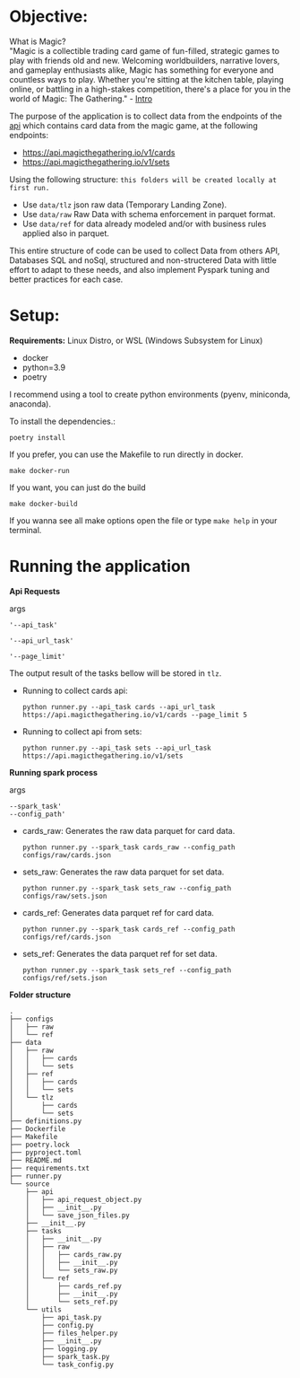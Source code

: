 **Objective:**
===============

What is Magic?  
"Magic is a collectible trading card game of fun-filled, strategic games to play with friends old and new. Welcoming worldbuilders, narrative lovers, and gameplay enthusiasts alike, Magic has something for everyone and countless ways to play. Whether you're sitting at the kitchen table, playing online, or battling in a high-stakes competition, there's a place for you in the world of Magic: The Gathering." - [Intro](https://magic.wizards.com/en/intro)


The purpose of the application is to collect data from the endpoints of the [api](https://docs.magicthegathering.io/) which contains card data from the magic game, at the following endpoints:

 - https://api.magicthegathering.io/v1/cards
 - https://api.magicthegathering.io/v1/sets

Using the following structure:
`this folders will be created locally at first run.`
 * Use `data/tlz` json raw data (Temporary Landing Zone).
 * Use `data/raw` Raw Data with schema enforcement in parquet format.
 * Use `data/ref` for data already modeled and/or with business rules applied also in parquet.

This entire structure of code can be used to collect Data from others API, Databases SQL and noSql,
structured and non-structered Data with little effort to adapt to these needs, and also implement Pyspark tuning and better practices for each case.

**Setup:**
===============

**Requirements:**
Linux Distro, or WSL (Windows Subsystem for Linux)
 - docker
 - python=3.9
 - poetry

I recommend using a tool to create python environments (pyenv, miniconda, anaconda).

To install the dependencies.:
```
poetry install
```

If you prefer, you can use the Makefile to run directly in docker.
```
make docker-run
```

If you want, you can just do the build
```
make docker-build
```

If you wanna see all make options open the file or type `make help` in your terminal.

**Running the application**
=============

**Api Requests**

 args
 ```
'--api_task'

'--api_url_task'

'--page_limit'

 ```

The output result of the tasks bellow will be stored in `tlz`.

 * Running to collect cards api:
    ```
    python runner.py --api_task cards --api_url_task https://api.magicthegathering.io/v1/cards --page_limit 5
    ```

 * Running to collect api from sets:
    ```
    python runner.py --api_task sets --api_url_task https://api.magicthegathering.io/v1/sets
    ```

**Running spark process**

args
```
--spark_task'
--config_path'
```

 * cards_raw: Generates the raw data parquet for card data.
    ```
    python runner.py --spark_task cards_raw --config_path configs/raw/cards.json
    ```

 * sets_raw: Generates the raw data parquet for set data.
    ```
    python runner.py --spark_task sets_raw --config_path configs/raw/sets.json
    ```

 * cards_ref: Generates data parquet ref for card data.
    ```
    python runner.py --spark_task cards_ref --config_path configs/ref/cards.json
    ```

 * sets_ref: Generates the data parquet ref for set data.
    ```
    python runner.py --spark_task sets_ref --config_path configs/ref/sets.json
    ```

**Folder structure**
```
.
├── configs
│   ├── raw
│   └── ref
├── data
│   ├── raw
│   │   ├── cards
│   │   └── sets
│   ├── ref
│   │   ├── cards
│   │   └── sets
│   └── tlz
│       ├── cards
│       └── sets
├── definitions.py
├── Dockerfile
├── Makefile
├── poetry.lock
├── pyproject.toml
├── README.md
├── requirements.txt
├── runner.py
└── source
    ├── api
    │   ├── api_request_object.py
    │   ├── __init__.py
    │   └── save_json_files.py
    ├── __init__.py
    ├── tasks
    │   ├── __init__.py
    │   ├── raw
    │   │   ├── cards_raw.py
    │   │   ├── __init__.py
    │   │   └── sets_raw.py
    │   └── ref
    │       ├── cards_ref.py
    │       ├── __init__.py
    │       └── sets_ref.py
    └── utils
        ├── api_task.py
        ├── config.py
        ├── files_helper.py
        ├── __init__.py
        ├── logging.py
        ├── spark_task.py
        └── task_config.py
```


